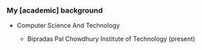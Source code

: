 ### My \[academic\] background

- Computer Science And Technology
  
  - Bipradas Pal Chowdhury Institute of Technology (present)
